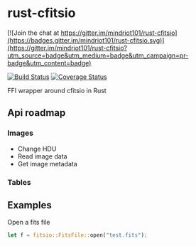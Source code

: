 # rust-cfitsio

[![Join the chat at https://gitter.im/mindriot101/rust-cfitsio](https://badges.gitter.im/mindriot101/rust-cfitsio.svg)](https://gitter.im/mindriot101/rust-cfitsio?utm_source=badge&utm_medium=badge&utm_campaign=pr-badge&utm_content=badge)

[![Build Status](https://travis-ci.org/mindriot101/rust-cfitsio.svg?branch=master)](https://travis-ci.org/mindriot101/rust-cfitsio)
[![Coverage Status](https://coveralls.io/repos/github/mindriot101/rust-cfitsio/badge.svg?branch=master)](https://coveralls.io/github/mindriot101/rust-cfitsio?branch=master)

FFI wrapper around cfitsio in Rust



## Api roadmap

### Images

* Change HDU
* Read image data
* Get image metadata

### Tables

## Examples

Open a fits file

```rust
let f = fitsio::FitsFile::open("test.fits");
```
